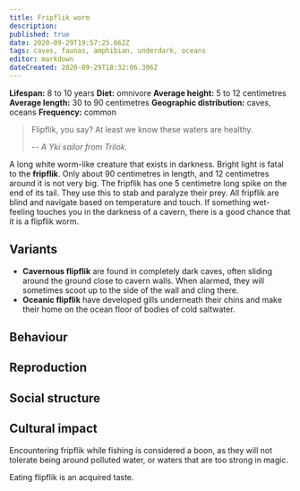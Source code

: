 ```yaml
---
title: Fripflik worm
description: 
published: true
date: 2020-09-29T19:57:25.662Z
tags: caves, faunas, amphibian, underdark, oceans
editor: markdown
dateCreated: 2020-09-29T18:32:06.306Z
---
```


<!-- infobox starts -->
**Lifespan:** 8 to 10 years
**Diet:** omnivore
**Average height:** 5 to 12 centimetres
**Average length:** 30 to 90 centimetres
**Geographic distribution:** caves, oceans
**Frequency:** common
<!-- infobox ends -->

> Flipflik, you say? At least we know these waters are healthy.
>
> -- <cite>A Yki sailor from Trilok.</cite>

A long white worm-like creature that exists in darkness. Bright light is fatal to the **fripflik**. Only about 90 centimetres in length, and 12 centimetres around it is not very big. The fripflik has one 5 centimetre long spike on the end of its tail. They use this to stab and paralyze their prey. All fripflik are blind and navigate based on temperature and touch. If something wet-feeling touches you in the darkness of a cavern, there is a good chance that it is a flipflik worm.

## Variants

- **Cavernous flipflik** are found in completely dark caves, often sliding around the ground close to cavern walls. When alarmed, they will sometimes scoot up to the side of the wall and cling there.
- **Oceanic flipflik** have developed gills underneath their chins and make their home on the ocean floor of bodies of cold saltwater.

## Behaviour

## Reproduction

## Social structure

## Cultural impact

Encountering fripflik while fishing is considered a boon, as they will not tolerate being around polluted water, or waters that are too strong in magic.

Eating flipflik is an acquired taste.